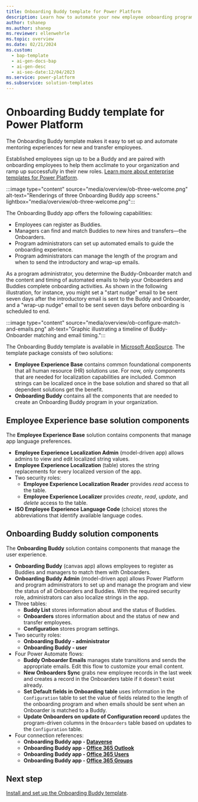 ```yaml
---
title: Onboarding Buddy template for Power Platform
description: Learn how to automate your new employee onboarding program with the Onboarding Buddy template for Microsoft Power Platform.
author: tshanep
ms.author: shanep
ms.reviewer: ellenwehrle
ms.topic: overview
ms.date: 02/21/2024
ms.custom:
  - bap-template
  - ai-gen-docs-bap
  - ai-gen-desc
  - ai-seo-date:12/04/2023
ms.service: power-platform
ms.subservice: solution-templates
---
```


# Onboarding Buddy template for Power Platform

The Onboarding Buddy template makes it easy to set up and automate mentoring experiences for new and transfer employees.

Established employees sign up to be a Buddy and are paired with onboarding employees to help them acclimate to your organization and ramp up successfully in their new roles. [Learn more about enterprise templates for Power Platform](../../overview.md).

:::image type="content" source="media/overview/ob-three-welcome.png" alt-text="Renderings of three Onboarding Buddy app screens." lightbox="media/overview/ob-three-welcome.png":::

The Onboarding Buddy app offers the following capabilities:

- Employees can register as Buddies.
- Managers can find and match Buddies to new hires and transfers&mdash;the Onboarders.
- Program administrators can set up automated emails to guide the onboarding experience.
- Program administrators can manage the length of the program and when to send the introductory and wrap-up emails.

As a program administrator, you determine the Buddy-Onboarder match and the content and timing of automated emails to help your Onboarders and Buddies complete onboarding activities. As shown in the following illustration, for instance, you might set a "start nudge" email to be sent seven days after the introductory email is sent to the Buddy and Onboarder, and a "wrap-up nudge" email to be sent seven days before onboarding is scheduled to end.

:::image type="content" source="media/overview/ob-configure-match-and-emails.png" alt-text="Graphic illustrating a timeline of Buddy-Onboarder matching and email timing.":::

The Onboarding Buddy template is available in [Microsoft AppSource](<https://aka.ms/AccessOnboardingBuddyTemplate>). The template package consists of two solutions:

- **Employee Experience Base** contains common foundational components that all human resource (HR) solutions use. For now, only components that are needed for localization capabilities are included. Common strings can be localized once in the base solution and shared so that all dependent solutions get the benefit.
- **Onboarding Buddy** contains all the components that are needed to create an Onboarding Buddy program in your organization.

## Employee Experience base solution components

The **Employee Experience Base** solution contains components that manage app language preferences.

- **Employee Experience Localization Admin** (model-driven app) allows admins to view and edit localized string values.
- **Employee Experience Localization** (table) stores the string replacements for every localized version of the app.
- Two security roles:
  - **Employee Experience Localization Reader** provides *read* access to the table.
  - **Employee Experience Localizer** provides *create*, *read*, *update*, and *delete* access to the table.
- **ISO Employee Experience Language Code** (choice) stores the abbreviations that identify available language codes.

## Onboarding Buddy solution components

The **Onboarding Buddy** solution contains components that manage the user experience.

- **Onboarding Buddy** (canvas app) allows employees to register as Buddies and managers to match them with Onboarders.
- **Onboarding Buddy Admin** (model-driven app) allows Power Platform and program administrators to set up and manage the program and view the status of all Onboarders and Buddies. With the required security role, administrators can also localize strings in the app.
- Three tables:
  - **Buddy List** stores information about and the status of Buddies.
  - **Onboarders** stores information about and the status of new and transfer employees.
  - **Configuration** stores program settings.
- Two security roles:
  - **Onboarding Buddy - administrator**
  - **Onboarding Buddy - user**
- Four Power Automate flows:
  - **Buddy Onboarder Emails** manages state transitions and sends the appropriate emails. Edit this flow to customize your email content.
  - **New Onboarders Sync** grabs new employee records in the last week and creates a record in the Onboarders table if it doesn't exist already.
  - **Set Default fields in Onboarding table** uses information in the `Configuration` table to set the value of fields related to the length of the onboarding program and when emails should be sent when an Onboarder is matched to a Buddy.
  - **Update Onboarders on update of Configuration record** updates the program-driven columns in the `Onboarders` table based on updates to the `Configuration` table.
- Four connection references:
  - **Onboarding Buddy app - [Dataverse](/connectors/commondataserviceforapps/)**
  - **Onboarding Buddy app - [Office 365 Outlook](/connectors/office365/)**
  - **Onboarding Buddy app - [Office 365 Users](/connectors/office365users/)**
  - **Onboarding Buddy app - [Office 365 Groups](/connectors/office365groups/)**

## Next step

[Install and set up the Onboarding Buddy template](install-and-set-up.md).
